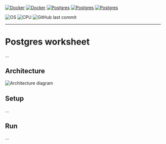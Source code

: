 [![Docker](https://img.shields.io/badge/Docker-%230db7ed.svg?logo=docker&logoColor=white)](https://www.docker.com/)
[![Docker](https://img.shields.io/badge/Docker%20Compose-%230db7ed.svg?logo=docker&logoColor=white)](https://docs.docker.com/compose/)
[![Postgres](https://img.shields.io/badge/PostgreSQL-%23316192.svg?logo=postgresql&logoColor=white)](https://www.postgresql.org/)
[![Postgres](https://img.shields.io/badge/PgBouncer-%23316192.svg?logo=postgresql&logoColor=white)](https://www.pgbouncer.org/)
[![Postgres](https://img.shields.io/badge/pgAdmin-%23316192.svg?logo=postgresql&logoColor=white)](https://www.pgadmin.org/)

![OS](https://img.shields.io/badge/OS-Linux%2C%20Windows%2C%20MacOS-0078D4)
![CPU](https://img.shields.io/badge/CPU-x86%2C%20x64%2C%20ARM%2C%20ARM64-FF8C00)
![GitHub last commit](https://img.shields.io/github/last-commit/Kyrylo-Ktl/advent-of-code)

---

# Postgres worksheet

...

## Architecture

![Architecture diagram](https://github.com/user-attachments/assets/d20e472b-6c2d-4561-b31c-f8cd13c6a020)

## Setup

...


## Run

...
